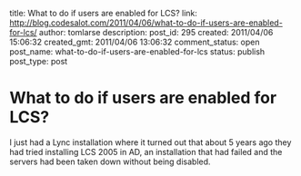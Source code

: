 title: What to do if users are enabled for LCS?
link: http://blog.codesalot.com/2011/04/06/what-to-do-if-users-are-enabled-for-lcs/
author: tomlarse
description: 
post_id: 295
created: 2011/04/06 15:06:32
created_gmt: 2011/04/06 13:06:32
comment_status: open
post_name: what-to-do-if-users-are-enabled-for-lcs
status: publish
post_type: post

# What to do if users are enabled for LCS?

I just had a Lync installation where it turned out that about 5 years ago they had tried installing LCS 2005 in AD, an installation that had failed and the servers had been taken down without being disabled.